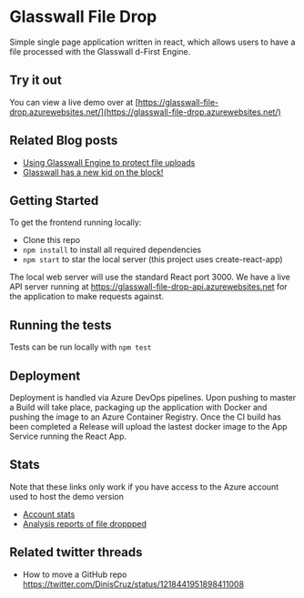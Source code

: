 # Glasswall File Drop

Simple single page application written in react, which allows users to have a file processed with the Glasswall d-First Engine.

## Try it out
You can view a live demo over at [https://glasswall-file-drop.azurewebsites.net/](https://glasswall-file-drop.azurewebsites.net/)

## Related Blog posts

- [Using Glasswall Engine to protect file uploads](https://medium.com/glasswall-engineering/using-glasswall-engine-to-protect-file-uploads-f3e79815e356)
- [Glasswall has a new kid on the block!](https://medium.com/glasswall-engineering/glasswall-has-a-new-kid-on-the-block-e5c6feb511)


## Getting Started
To get the frontend running locally:
* Clone this repo
* `npm install` to install all required dependencies
* `npm start` to star the local server (this project uses create-react-app)

The local web server will use the standard React port 3000.
We have a live API server running at https://glasswall-file-drop-api.azurewebsites.net for the application to make requests against.

## Running the tests

Tests can be run locally with `npm test`

## Deployment

Deployment is handled via Azure DevOps pipelines. Upon pushing to master a Build will take place, packaging up the application with Docker and pushing the image to an Azure Container Registry. Once the CI build has been completed a Release will upload the lastest docker image to the App Service running the React App.

## Stats

Note that these links only work if you have access to the Azure account used to host the demo version
- [Account stats](https://portal.azure.com/#@glasswallsolutions.com/resource/subscriptions/b091e1a3-5af3-482d-b245-5734af84f707/resourceGroups/glasswall-drop-website/providers/microsoft.insights/components/glasswall-file-drop-api201911291050/overview)
- [Analysis reports of file droppped](https://portal.azure.com/#blade/Microsoft_Azure_Storage/ContainerMenuBlade/overview/storageAccountId/%2Fsubscriptions%2Fb091e1a3-5af3-482d-b245-5734af84f707%2FresourceGroups%2Fglasswall-drop-website%2Fproviders%2FMicrosoft.Storage%2FstorageAccounts%2Fglasswallfiledrop/path/analysisreports/etag/%220x8D798374EB9ACEE%22)

## Related twitter threads

 - How to move a GitHub repo https://twitter.com/DinisCruz/status/1218441951898411008
